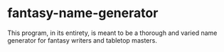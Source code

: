 # fantasy-name-generator
This program, in its entirety, is meant to be a thorough and varied name generator for fantasy writers and tabletop masters.
